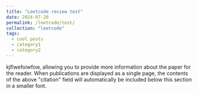 ```yaml
---
title: "Leetcode review test"
date: 2024-07-20
permalink: /leetcode/test/
collection: "leetcode"
tags:
  - cool posts
  - category1
  - category2
---
```


kjflwefoiwfow, allowing you to provide more information about the paper for the reader. When publications are displayed as a single page, the contents of the above "citation" field will automatically be included below this section in a smaller font.
